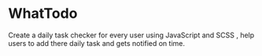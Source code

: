 # WhatTodo
Create a daily task checker for every user using JavaScript and SCSS , help users to add there daily task and gets notified on time.
